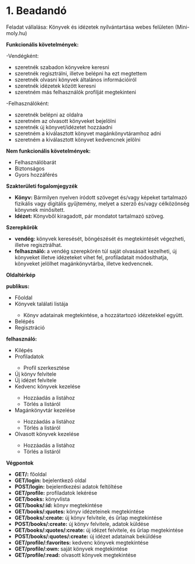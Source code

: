 # 1. Beadandó

Feladat vállalása: 
Könyvek és idézetek nyílvántartása webes felületen (Mini-moly.hu)

<b>Funkcionális követelmények:</b>
<p>-Vendégként:
<ul>
<li> szeretnék szabadon könyvekre keresni </li>
<li> szeretnék regisztrálni, illetve belépni ha ezt megtettem </li> 
<li> szeretnék olvasni könyvek általános információiról </li>
<li> szeretnék idézetek között keresni </li>
<li> szeretném más felhasználók profilját megtekinteni </li>
</ul></p>
        
<p>-Felhasználóként:
<ul>
<li> szeretnék belépni az oldalra </li> 
<li> szeretném az olvasott könyveket bejelölni </li> 
<li> szeretnék új könyvet/idézetet hozzáadni </li> 
<li> szeretném a kiválasztott könyvet magánkönyvtáramhoz adni </li> 
<li> szeretném a kiválasztott könyvet kedvencnek jelölni </li>
</ul></p>

<b>Nem funkcionális követelmények: </b>
<ul>
<li> Felhasználóbarát </li>
<li> Biztonságos </li>
<li> Gyors hozzáférés </li> 
</ul>
        
<p><b>Szakterületi fogalomjegyzék</b> </p>
<ul> 
<li><b>Könyv:</b> Bármilyen nyelven íródott szöveget és/vagy képeket tartalmazó
fizikális vagy digitális gyűjtemény, melyet a szerző és/vagy célközönség
könyvnek minősített.</li> 
<li><b>Idézet:</b> Könyvből kiragadott, pár mondatot tartalmazó szöveg.</li> 
</ul>

<p><b>Szerepkörök</b></p>
<ul>
<li><b>vendég: </b>könyvek keresését, böngészését és megtekintését végezheti, illetve regisztrálhat.</li>
<li><b>felhasználó: </b>a vendég szerepkörén túl saját olvasásait kezelheti, új könyveket illetve idézeteket vihet fel, profiladatait módosíthatja, könyveket jelölhet magánkönyvtárba, illetve kedvencnek. </li>
</ul>

<p><b>Oldaltérkép</b></p>
<b>publikus: </b>
<ul>
<li> Főoldal</li>
<li> Könyvek találati listája</li>
<ul> <li>  Könyv adatainak megtekintése, a hozzátartozó idézetekkel együtt. </li></ul>
<li> Belépés</li>
<li> Regisztráció </li>
</ul> 
<b>felhasználó: </b>
<ul>
<li> Kilépés </li>
<li> Profiladatok </li>
<ul><li> Profil szerkesztése</li></ul>
<li> Új könyv felvitele </li>
<li> Új idézet felvitele </li>
<li> Kedvenc könyvek kezelése </li>
<ul><li>  Hozzáadás a listához</li> <li>  Törlés a listáról </li> </ul> 
<li> Magánkönyvtár kezelése </li>
<ul><li>  Hozzáadás a listához</li> <li>  Törlés a listáról </li> </ul> 
<li> Olvasott könyvek kezelése </li> 
<ul><li>  Hozzáadás a listához</li> <li>  Törlés a listáról </li> </ul> 
</ul>

<p><b>Végpontok</b><p>
<ul>
<li> <b> GET/:</b> főoldal</li> 
<li> <b> GET/login:</b> bejelentkező oldal</li> 
<li> <b> POST/login:</b> bejelentkezési adatok feltöltése</li> 
<li> <b> GET/profile:</b> profiladatok lekérése</li> 
<li> <b> GET/books:</b> könyvlista</li> 
<li> <b> GET/books/:id:</b> könyv megtekintése</li> 
<li> <b> GET/books/:quotes:</b> könyv idézeteinek megtekintése</li> 
<li> <b> GET/books/:create:</b> új könyv felvitele, és űrlap megtekintése</li> 
<li> <b> POST/books/:create:</b> új könyv felvitele, adatok küldése</li> 
<li> <b> GET/books/:quotes/:create:</b> új idézet felvitele, és űrlap megtekintése</li>
<li> <b> POST/books/:quotes/:create:</b> új idézet adatainak beküldése</li> 
<li> <b> GET/profile/:favorites:</b> kedvenc könyvek megtekintése</li> 
<li> <b> GET/profile/:own: </b> saját könyvek megtekintése</li> 
<li> <b> GET/profile/:read:</b> olvasott könyvek megtekintése</li> 


</ul>
